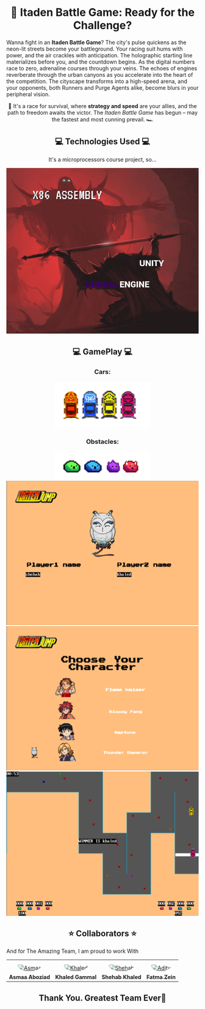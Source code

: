 <h1 align="center">🏁 Itaden Battle Game: Ready for the Challenge?</h1>

<p>Wanna fight in an <strong>Itaden Battle Game</strong>? The city's pulse quickens as the neon-lit streets become your battleground. Your racing suit hums with power, and the air crackles with anticipation. The holographic starting line materializes before you, and the countdown begins. As the digital numbers race to zero, adrenaline courses through your veins. The echoes of engines reverberate through the urban canyons as you accelerate into the heart of the competition. The cityscape transforms into a high-speed arena, and your opponents, both Runners and Purge Agents alike, become blurs in your peripheral vision.</p>

<p align="center">🚀 It's a race for survival, where <strong>strategy and speed</strong> are your allies, and the path to freedom awaits the victor. The <em>Itaden Battle Game</em> has begun – may the fastest and most cunning prevail. 🏎️</p>

<h2 align="center">💻 Technologies Used 💻</h2>

<div align="center">
    <p>It's a microprocessors course project, so...</p>
    <img src="/assets/meme.png" alt="All rights reserved.">
</div>

<h2 align="center">💻 GamePlay 💻</h2>

<div align="center">
    <h3>Cars:</h3>
    <img src="/assets/cars2.png" alt="Cars" style="width: 50%; max-width: 500px;">
    <h3>Obstacles:</h3>
    <img src="/assets/obstacles.png" alt="Obstacles" style="width: 50%; max-width: 500px;">
</div>
<div align="center">
    <img src="/assets/names.png" alt="Cars">
    <img src="/assets/characters.png" alt="Obstacles">
    <img src="/assets/race_win.png" alt="Obstacles">
</div>
<h2 align='center'>⭐ Collaborators ⭐ </h2>
<p aligb='center'>And for The Amazing Team, I am proud to work With</p>
<table align='center'>
<tr>
    <td align="center" style="word-wrap: break-word; width: 150.0; height: 150.0">
        <a href=https://github.com/Asmaa-204>
            <img src=https://avatars.githubusercontent.com/u/130288326?v=4 width="100;"  style="border-radius:50%;align-items:center;justify-content:center;overflow:hidden;padding-top:10px" alt=Asmaa Aboziad/>
            <br />
            <sub style="font-size:14px"><b>Asmaa Aboziad</b></sub>
        </a>
    </td>
    <td align="center" style="word-wrap: break-word; width: 150.0; height: 150.0">
        <a href=https://github.com/jpassica>
            <img src=https://avatars.githubusercontent.com/u/118307227?v=4 width="100;"  style="border-radius:50%;align-items:center;justify-content:center;overflow:hidden;padding-top:10px" alt=Khaled Gammal/>
            <br />
            <sub style="font-size:14px"><b>Khaled Gammal</b></sub>
        </a>
    </td>
    <td align="center" style="word-wrap: break-word; width: 150.0; height: 150.0">
        <a href=https://github.com/shehab299>
            <img src=https://avatars.githubusercontent.com/u/89648315?v=4 width="100;"  style="border-radius:50%;align-items:center;justify-content:center;overflow:hidden;padding-top:10px" alt=Shehab Khaled/>
            <br />
            <sub style="font-size:14px"><b>Shehab Khaled</b></sub>
        </a>
    </td>
    <td align="center" style="word-wrap: break-word; width: 150.0; height: 150.0">
        <a href=https://github.com/Fatmaz04>
            <img src=https://avatars.githubusercontent.com/u/118017527?v=4 width="100;"  style="border-radius:50%;align-items:center;justify-content:center;overflow:hidden;padding-top:10px" alt=Adity Roy/>
            <br />
            <sub style="font-size:14px"><b>Fatma Zein</b></sub>
        </a>
    </td>
</tr>
</table>
     <h2 align='center'>Thank You. Greatest Team Ever💖 </h2>
    
